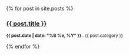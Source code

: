 {% for post in site.posts %}	
<h3><a href="{{ post.url | prepend:site.baseurl }}">{{ post.title }}</a></h3>
<p><small><strong>{{ post.date | date: "%B %e, %Y" }}</strong> . {{ post.category }}</small></p>			
{% endfor %}	
